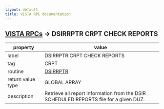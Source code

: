 ```yaml
---
layout: default
title: VISTA RPC documentation
---
```




## [VISTA RPCs](TableOfContent.md) &#8594; DSIRRPTR CRPT CHECK REPORTS 

 property | value 
--- | --- 
 label | DSIRRPTR CRPT CHECK REPORTS
 tag | CRPT
 routine | [DSIRRPTR](http://code.osehra.org/dox/Routine_DSIRRPTR_source.html)
 return value type | GLOBAL ARRAY
 description | Retrieve all report information from the DSIR SCHEDULED REPORTS file for a given DUZ.
